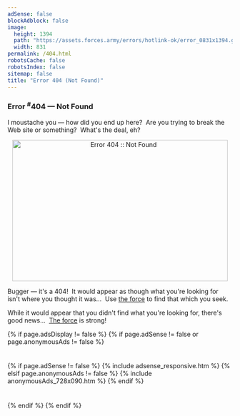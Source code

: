 ```yaml
---
adSense: false
blockAdblock: false
image:
  height: 1394
  path: "https://assets.forces.army/errors/hotlink-ok/error_0831x1394.gif"
  width: 831
permalink: /404.html
robotsCache: false
robotsIndex: false
sitemap: false
title: "Error 404 (Not Found)"
---
```


<h3>
  Error <sup>#</sup>404 &#8212; Not Found
</h3>
<p>
  I moustache you &#8212; how did you end up here?&nbsp; Are you trying to break the Web site or something?&nbsp; What's the deal, eh?
</p>
<p style="text-align: center;">
  <img alt="Error 404 :: Not Found" height="317" src="{{ site.uri.assets }}/errors/error-404_482x317.png"
    style="border: 0px; display: block; margin-left: auto; margin-right: auto;" width="482" />
</p>
<p>
  Bugger &#8212; it's a 404!&nbsp; It would appear as though what you're looking for isn't where you thought it was&hellip;&nbsp; Use <a
    href="{{ site.url }}/search" rel="me" title="Search">the force</a> to find that which you seek.
</p>
<p>
  While it would appear that you didn't find what you're looking for, there's good news&hellip;&nbsp; <a href="{{ site.url }}/search" rel="me"
    title="Search">The force</a> is strong!
</p>
{% if page.adsDisplay != false %}
{% if page.adSense != false or page.anonymousAds != false %}
<p style="font-size: smaller;">
  &nbsp;
</p>
{% if page.adSense != false %}
{% include adsense_responsive.htm %}
{% elsif page.anonymousAds != false %}
{% include anonymousAds_728x090.htm %}
{% endif %}
<p style="font-size: smaller;">
  &nbsp;
</p>
{% endif %}
{% endif %}
